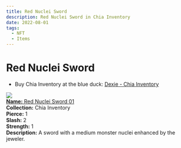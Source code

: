 ```yaml
---
title: Red Nuclei Sword
description: Red Nuclei Sword in Chia Inventory
date: 2022-08-01
tags:
  - NFT
  - Items
---
```


# Red Nuclei Sword

- Buy Chia Inventory at the blue duck: [Dexie - Chia Inventory](https://dexie.space/offers/col16fpva26fhdjp2echs3cr7c30gzl7qe67hu9grtsjcqldz354asjsyzp6wx/xch)

<div class="item_thumbnail_detail">
<img src="https://i6b5oljksfziqkgn3cta7ntntqboilc6i6stfvwwznwutpunm4.arweave.net/R4PXLSqRcogozdimD7ZtnALkLF-5HpTLW1sttSb6NZ0"><br/>
<div><a href="https://www.spacescan.io/xch/coin/0x269890b68447eccf15ce8c563e56f2a360ff5c0cef33b5a5260beff77148809d"><strong>Name:</strong> Red Nuclei Sword 01</a></div>
<div><strong>Collection:</strong> Chia Inventory</div>
<div><strong>Pierce:</strong> 1</div>
<div><strong>Slash:</strong> 2</div>
<div><strong>Strength:</strong> 1</div>
<div><strong>Description:</strong> A sword with a medium monster nuclei enhanced by the jeweler.</div>
</div>

